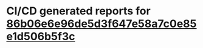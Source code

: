 # CI/CD generated reports for [86b06e6e96de5d3f647e58a7c0e85e1d506b5f3c](https://github.com/hydephp/develop/commit/86b06e6e96de5d3f647e58a7c0e85e1d506b5f3c)
